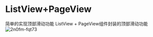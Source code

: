 # ListView+PageView
简单的实现顶部滑动功能
ListView + PageView组件封装的顶部滑动功能
![2n0fm-fqt73](https://user-images.githubusercontent.com/20278670/146332973-e67cd10d-26e3-48ee-af55-f8be6010cb5c.gif)
